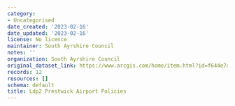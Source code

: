 ```yaml
---
category:
- Uncategorised
date_created: '2023-02-16'
date_updated: '2023-02-16'
license: No licence
maintainer: South Ayrshire Council
notes: ''
organization: South Ayrshire Council
original_dataset_link: https://www.arcgis.com/home/item.html?id=f644e7aab68547898414fa9d0fd5eac9
records: 12
resources: []
schema: default
title: Ldp2 Prestwick Airport Policies
---
```

